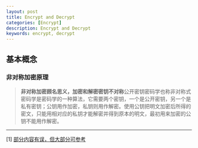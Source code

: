 ```yaml
---
layout: post
title: Encrypt and Decrypt
categories: [Encrypt]
description: Encrypt and Decrypt
keywords: encrypt, decrypt
---
```


## 基本概念

### 非对称加密原理

> **非对称加密顾名思义，加密和解密密钥不对称**公开密钥密码学也称非对称式密码学是密码学的一种算法，它需要两个密钥，一个是公开密钥，另一个是私有密钥；公钥用作加密，私钥则用作解密。使用公钥把明文加密后所得的密文，只能用相对应的私钥才能解密并得到原本的明文，最初用来加密的公钥不能用作解密。

---

[1] [部分内容有误，但大部分可参考](https://wylong.top/%E6%8A%80%E6%9C%AF%E9%9A%8F%E7%AC%94/003-%E6%B7%B1%E5%85%A5%E6%B5%85%E5%87%BA%E7%9A%84%E7%90%86%E8%A7%A3%E5%A6%82%E4%BD%95%E5%AE%89%E5%85%A8%E7%9A%84%E4%BC%A0%E8%BE%93%E4%BD%A0%E7%9A%84%E5%AF%86%E7%A0%81.html)